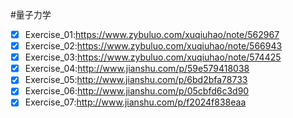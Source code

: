 #量子力学
- [x] Exercise_01:https://www.zybuluo.com/xuqiuhao/note/562967
- [x] Exercise_02:https://www.zybuluo.com/xuqiuhao/note/566943
- [x] Exercise_03:https://www.zybuluo.com/xuqiuhao/note/574425
- [x] Exercise_04:http://www.jianshu.com/p/59e579418038
- [x] Exercise_05:http://www.jianshu.com/p/6bd2bfa78733
- [x] Exercise_06:http://www.jianshu.com/p/05cbfd6c3d90
- [x] Exercise_07:http://www.jianshu.com/p/f2024f838eaa
